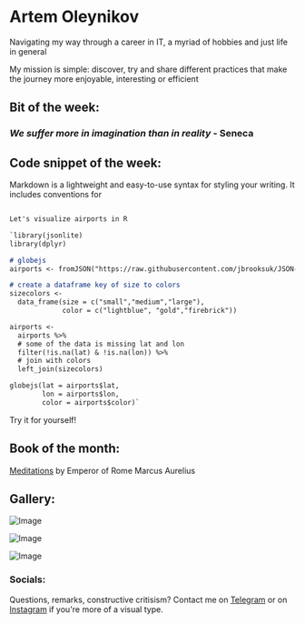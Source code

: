 #         Artem Oleynikov
Navigating my way through a career in IT, a myriad of hobbies and just life in general

My mission is simple: discover, try and share different practices that make the journey more enjoyable, interesting or efficient

## Bit of the week: 

### _We suffer more in imagination than in reality_ - Seneca

## Code snippet of the week: 

Markdown is a lightweight and easy-to-use syntax for styling your writing. It includes conventions for
```markdown

Let's visualize airports in R

`library(jsonlite)
library(dplyr)

# globejs 
airports <- fromJSON("https://raw.githubusercontent.com/jbrooksuk/JSON-Airports/master/airports.json")

# create a dataframe key of size to colors
sizecolors <-
  data_frame(size = c("small","medium","large"),
             color = c("lightblue", "gold","firebrick"))

airports <-
  airports %>%
  # some of the data is missing lat and lon
  filter(!is.na(lat) & !is.na(lon)) %>%
  # join with colors
  left_join(sizecolors)

globejs(lat = airports$lat, 
        lon = airports$lon,
        color = airports$color)`

```
Try it for yourself! 

## Book of the month: 

 [Meditations](https://www.gutenberg.org/ebooks/2680) by Emperor of Rome Marcus Aurelius 

## Gallery:

![Image](ArtemOleynikov.github.io/docs/assets/images/1k8TBeuIuYiBwBfIscJ8F1ciznAQ4IqqsGvAa7xBJHPNJWxstm5LE1RdN7SbzL4uwkZxew.jpg)

![Image](ArtemOleynikov.github.io/docs/assets/images/bUTT3JhRnZcyKMyKAG26TS7LNkCbJ1Cyd5vVLbfVN3LkVyxRWjRr4sMfDVpPtGIcC6x6QQ.jpg)

![Image](ArtemOleynikov.github.io/docs/assets/images/CvPAlE1RplsoTV0NhwmUsagR42F8W8SiS8YY3cYGdZsGczW_Q4e3uqshYFiS0bw9-1B72qM0.jpg)

### Socials: 

Questions, remarks, constructive critisism? 
Contact me on [Telegram](https://t.me/artem_oleynikov) or on [Instagram](https://support.github.com/contact) if you're more of a visual type.
